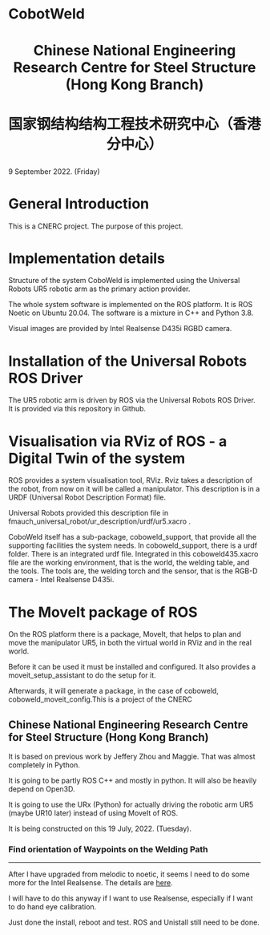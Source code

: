 # CobotWeld


# <p align="center"> Chinese National Engineering Research Centre for Steel Structure (Hong Kong Branch) </p>
# <p align="center"> 国家钢结构结构工程技术研究中心（香港分中心）</p>
9 September 2022. (Friday)

# General Introduction
This is a CNERC project. The purpose of this project.

# Implementation details
Structure of the system
CoboWeld is implemented using the Universal Robots UR5 robotic arm as the primary action provider.

The whole system software is implemented on the ROS platform. It is ROS Noetic on Ubuntu 20.04. The software is a mixture in C++ and Python 3.8.

Visual images are provided by Intel Realsense D435i RGBD camera.

# Installation of the Universal Robots ROS Driver
The UR5 robotic arm is driven by ROS via the Universal Robots ROS Driver. It is provided via this repository in Github.

# Visualisation via RViz of ROS - a Digital Twin of the system
ROS provides a system visualisation tool, RViz. Rviz takes a description of the robot, from now on it will be called a manipulator. This description is in a URDF (Universal Robot Description Format) file.

Universal Robots provided this description file in fmauch_universal_robot/ur_description/urdf/ur5.xacro .

CoboWeld itself has a sub-package, coboweld_support, that provide all the supporting facilities the system needs. In coboweld_support, there is a urdf folder. There is an integrated urdf file. Integrated in this coboweld435.xacro file are the working environment, that is the world, the welding table, and the tools. The tools are, the welding torch and the sensor, that is the RGB-D camera - Intel Realsense D435i.

# The MoveIt package of ROS
On the ROS platform there is a package, MoveIt, that helps to plan and move the manipulator UR5, in both the virtual world in RViz and in the real world.

Before it can be used it must be installed and configured. It also provides a moveit_setup_assistant to do the setup for it.

Afterwards, it will generate a package, in the case of coboweld, coboweld_moveit_config.This is a project of the CNERC
## Chinese National Engineering Research Centre for Steel Structure (Hong Kong Branch)


It is based on previous work by Jeffery Zhou and Maggie.
That was almost completely in Python.

It is going to be partly ROS C++ and mostly in python.
It will also be heavily depend on Open3D.

It is going to use the URx (Python) for actually driving
the robotic arm UR5 (maybe UR10 later) instead of using
MoveIt of ROS.

It is being constructed on this 19 July, 2022. (Tuesday).

### Find orientation of Waypoints on the Welding Path


---

After I have upgraded from melodic to noetic, it seems 
I need to do some more for the Intel Realsense. The 
details are [here](https://answers.ros.org/question/363889/intel-realsens-on-ubuntu-2004-ros-noetic-installation-desription/).   

I will have to do this anyway if I want to use Realsense, 
especially if I want to do hand eye calibration. 

Just done the install, reboot and test. ROS and Unistall still 
need to be done.










